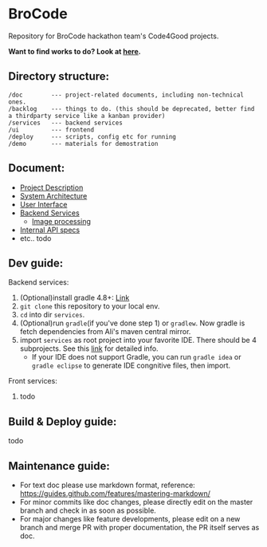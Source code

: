 # BroCode

Repository for BroCode hackathon team's Code4Good projects.

__Want to find works to do? Look at [here](./backlog).__

## Directory structure:

```text
/doc        --- project-related documents, including non-technical ones.
/backlog    --- things to do. (this should be deprecated, better find a thirdparty service like a kanban provider)
/services   --- backend services
/ui         --- frontend
/deploy     --- scripts, config etc for running
/demo       --- materials for demostration
```

## Document:

* [Project Description](./doc)
* [System Architecture](./doc/ARCHITECTURE.md)
* [User Interface](./ui)
* [Backend Services](./services)
    * [Image processing](./services/image-processing)
* [Internal API specs](./doc/API.md)
* etc.. todo

## Dev guide:

Backend services:

1. (Optional)install gradle 4.8+: [Link](https://gradle.org/install/)
2. `git clone` this repository to your local env.
3. `cd` into dir `services`.
4. (Optional)run `gradle`(if you've done step 1) or `gradlew`. Now gradle is fetch dependencies from Ali's maven central mirror.
5. import `services` as root project into your favorite IDE. There should be 4 subprojects. See this [link](/services) for detailed info.
    * If your IDE does not support Gradle, you can run `gradle idea` or `gradle eclipse` to generate IDE congnitive files, then import.

Front services:
1. todo

## Build & Deploy guide:

todo

## Maintenance guide:

* For text doc please use markdown format, reference: https://guides.github.com/features/mastering-markdown/
* For minor commits like doc changes, please directly edit on the master branch and check in as soon as possible.
* For major changes like feature developments, please edit on a new branch and merge PR with proper documentation, the PR itself serves as doc.



